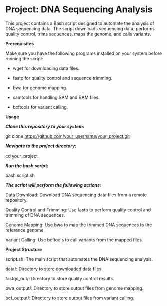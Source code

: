 # Project: DNA Sequencing Analysis
This project contains a Bash script designed to automate the analysis of DNA sequencing data. The script downloads sequencing data, performs quality control, trims sequences, maps the genome, and calls variants.

**Prerequisites**

Make sure you have the following programs installed on your system before running the script:

* wget for downloading data files.
+ fastp for quality control and sequence trimming.
- bwa for genome mapping.
+ samtools for handling SAM and BAM files.
* bcftools for variant calling.

**Usage**

***Clone this repository to your system:***

git clone https://github.com/your_username/your_project.git

***Navigate to the project directory:***

cd your_project

***Run the bash script:***

bash script.sh

***The script will perform the following actions:***

Data Download: Download DNA sequencing data files from a remote repository.

Quality Control and Trimming: Use fastp to perform quality control and trimming of DNA sequences.

Genome Mapping: Use bwa to map the trimmed DNA sequences to the reference genome.

Variant Calling: Use bcftools to call variants from the mapped files.

**Project Structure**

script.sh: The main script that automates the DNA sequencing analysis.

data/: Directory to store downloaded data files.

fastqc_out/: Directory to store quality control results.

bwa_output/: Directory to store output files from genome mapping.

bcf_output/: Directory to store output files from variant calling.
